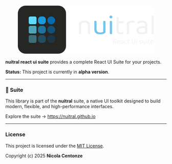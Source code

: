 <p align="center">
  <picture>
    <source media="(prefers-color-scheme: dark)" srcset="./media/react-suite-dark.png" height="150" />
    <source media="(prefers-color-scheme: light)" srcset="./media/react-suite-light.png"  height="150" />
    <img src="./media/react-suite-dark.png" alt="nuitral core logo" height="150">
  </picture>
</p>


<p><b>nuitral react ui suite</b> provides a complete React UI Suite for your projects.</p>

<p><b>Status:</b> This project is currently in <b>alpha version</b>.</p>

---

### 🔗 Suite

This library is part of the **nuitral** suite, a native UI toolkit designed to build modern, flexible, and high-performance interfaces.

Explore the suite → https://nuitral.github.io

---

### License

This project is licensed under the [MIT License](https://github.com/nuitral/react-ui-suite/blob/main/LICENSE).

Copyright (c) 2025 **Nicola Centonze**